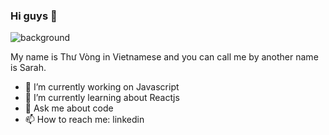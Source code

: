 ### Hi guys 👋
![background](./images/bg-summary.gif)

My name is Thư Vòng in Vietnamese and you can call me by another name is Sarah. 

- 🔭 I’m currently working on Javascript
- 🌱 I’m currently learning about Reactjs
- 💬 Ask me about code
- 📫 How to reach me: linkedin
